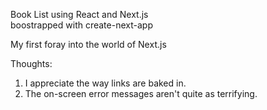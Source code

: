 Book List using React and Next.js  
boostrapped with create-next-app  

My first foray into the world of Next.js  

Thoughts:
1. I appreciate the way links are baked in.
2. The on-screen error messages aren't quite as terrifying. 